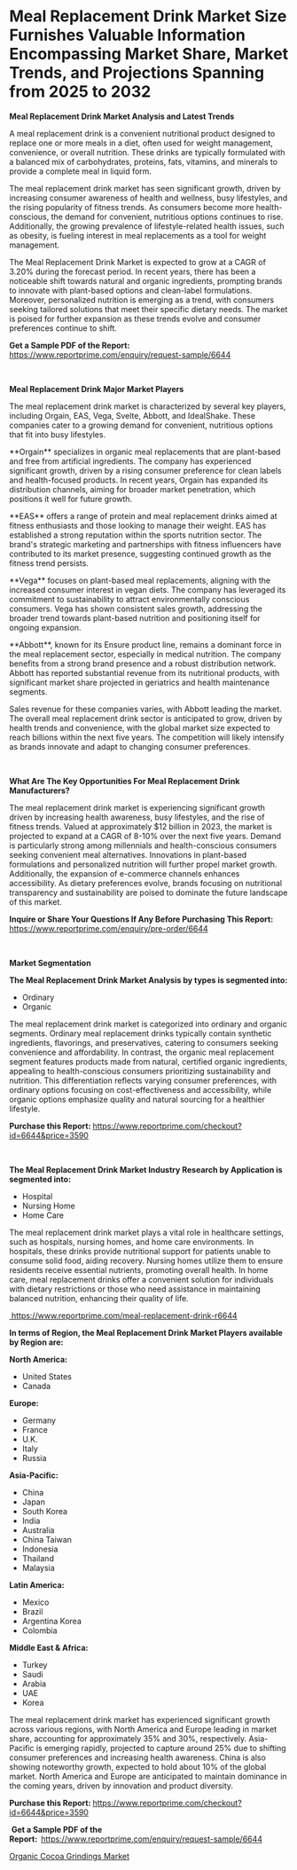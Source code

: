 <p><h1>Meal Replacement Drink Market Size Furnishes Valuable Information Encompassing Market Share, Market Trends, and Projections Spanning from 2025 to 2032</h1></p><p><strong>Meal Replacement Drink Market Analysis and Latest Trends</strong></p>
<p><p>A meal replacement drink is a convenient nutritional product designed to replace one or more meals in a diet, often used for weight management, convenience, or overall nutrition. These drinks are typically formulated with a balanced mix of carbohydrates, proteins, fats, vitamins, and minerals to provide a complete meal in liquid form. </p><p>The meal replacement drink market has seen significant growth, driven by increasing consumer awareness of health and wellness, busy lifestyles, and the rising popularity of fitness trends. As consumers become more health-conscious, the demand for convenient, nutritious options continues to rise. Additionally, the growing prevalence of lifestyle-related health issues, such as obesity, is fueling interest in meal replacements as a tool for weight management.</p><p>The Meal Replacement Drink Market is expected to grow at a CAGR of 3.20% during the forecast period. In recent years, there has been a noticeable shift towards natural and organic ingredients, prompting brands to innovate with plant-based options and clean-label formulations. Moreover, personalized nutrition is emerging as a trend, with consumers seeking tailored solutions that meet their specific dietary needs. The market is poised for further expansion as these trends evolve and consumer preferences continue to shift.</p></p>
<p><strong>Get a Sample PDF of the Report:&nbsp;</strong> <a href="https://www.reportprime.com/enquiry/request-sample/6644?utm_campaign=3138&utm_medium=2&utm_source=Github&utm_content=ia&utm_term=19032025&utm_id=meal-replacement-drink">https://www.reportprime.com/enquiry/request-sample/6644</a></p>
<p>&nbsp;</p>
<p><strong>Meal Replacement Drink Major Market Players</strong></p>
<p><p>The meal replacement drink market is characterized by several key players, including Orgain, EAS, Vega, Svelte, Abbott, and IdealShake. These companies cater to a growing demand for convenient, nutritious options that fit into busy lifestyles.</p><p>**Orgain** specializes in organic meal replacements that are plant-based and free from artificial ingredients. The company has experienced significant growth, driven by a rising consumer preference for clean labels and health-focused products. In recent years, Orgain has expanded its distribution channels, aiming for broader market penetration, which positions it well for future growth.</p><p>**EAS** offers a range of protein and meal replacement drinks aimed at fitness enthusiasts and those looking to manage their weight. EAS has established a strong reputation within the sports nutrition sector. The brand's strategic marketing and partnerships with fitness influencers have contributed to its market presence, suggesting continued growth as the fitness trend persists.</p><p>**Vega** focuses on plant-based meal replacements, aligning with the increased consumer interest in vegan diets. The company has leveraged its commitment to sustainability to attract environmentally conscious consumers. Vega has shown consistent sales growth, addressing the broader trend towards plant-based nutrition and positioning itself for ongoing expansion.</p><p>**Abbott**, known for its Ensure product line, remains a dominant force in the meal replacement sector, especially in medical nutrition. The company benefits from a strong brand presence and a robust distribution network. Abbott has reported substantial revenue from its nutritional products, with significant market share projected in geriatrics and health maintenance segments.</p><p>Sales revenue for these companies varies, with Abbott leading the market. The overall meal replacement drink sector is anticipated to grow, driven by health trends and convenience, with the global market size expected to reach billions within the next five years. The competition will likely intensify as brands innovate and adapt to changing consumer preferences.</p></p>
<p>&nbsp;</p>
<p><strong>What Are The Key Opportunities For Meal Replacement Drink Manufacturers?</strong></p>
<p><p>The meal replacement drink market is experiencing significant growth driven by increasing health awareness, busy lifestyles, and the rise of fitness trends. Valued at approximately $12 billion in 2023, the market is projected to expand at a CAGR of 8-10% over the next five years. Demand is particularly strong among millennials and health-conscious consumers seeking convenient meal alternatives. Innovations in plant-based formulations and personalized nutrition will further propel market growth. Additionally, the expansion of e-commerce channels enhances accessibility. As dietary preferences evolve, brands focusing on nutritional transparency and sustainability are poised to dominate the future landscape of this market.</p></p>
<p><strong>Inquire or Share Your Questions If Any Before Purchasing This Report:</strong> <a href="https://www.reportprime.com/enquiry/pre-order/6644?utm_campaign=3138&utm_medium=2&utm_source=Github&utm_content=ia&utm_term=19032025&utm_id=meal-replacement-drink">https://www.reportprime.com/enquiry/pre-order/6644</a></p>
<p>&nbsp;</p>
<p><strong>Market Segmentation</strong></p>
<p><strong>The Meal Replacement Drink Market Analysis by types is segmented into:</strong></p>
<p><ul><li>Ordinary</li><li>Organic</li></ul></p>
<p><p>The meal replacement drink market is categorized into ordinary and organic segments. Ordinary meal replacement drinks typically contain synthetic ingredients, flavorings, and preservatives, catering to consumers seeking convenience and affordability. In contrast, the organic meal replacement segment features products made from natural, certified organic ingredients, appealing to health-conscious consumers prioritizing sustainability and nutrition. This differentiation reflects varying consumer preferences, with ordinary options focusing on cost-effectiveness and accessibility, while organic options emphasize quality and natural sourcing for a healthier lifestyle.</p></p>
<p><strong>Purchase this Report:&nbsp;</strong><a href="https://www.reportprime.com/checkout?id=6644&price=3590&utm_campaign=3138&utm_medium=2&utm_source=Github&utm_content=ia&utm_term=19032025&utm_id=meal-replacement-drink">https://www.reportprime.com/checkout?id=6644&price=3590</a></p>
<p>&nbsp;</p>
<p><strong>The Meal Replacement Drink Market Industry Research by Application is segmented into:</strong></p>
<p><ul><li>Hospital</li><li>Nursing Home</li><li>Home Care</li></ul></p>
<p><p>The meal replacement drink market plays a vital role in healthcare settings, such as hospitals, nursing homes, and home care environments. In hospitals, these drinks provide nutritional support for patients unable to consume solid food, aiding recovery. Nursing homes utilize them to ensure residents receive essential nutrients, promoting overall health. In home care, meal replacement drinks offer a convenient solution for individuals with dietary restrictions or those who need assistance in maintaining balanced nutrition, enhancing their quality of life.</p></p>
<p><a href="https://www.reportprime.com/meal-replacement-drink-r6644?utm_campaign=3138&utm_medium=2&utm_source=Github&utm_content=ia&utm_term=19032025&utm_id=meal-replacement-drink">&nbsp;https://www.reportprime.com/meal-replacement-drink-r6644</a></p>
<p><strong>In terms of Region, the Meal Replacement Drink Market Players available by Region are:</strong></p>
<p>
    <p> <strong> North America: </strong>
        <ul>
            <li>United States</li>
            <li>Canada</li>
        </ul>
        </p> 
    <p> <strong> Europe: </strong>
        <ul>
            <li>Germany</li>
            <li>France</li>
            <li>U.K.</li>
            <li>Italy</li>
            <li>Russia</li>
        </ul>
        </p> 
    <p> <strong> Asia-Pacific: </strong>
        <ul>
            <li>China</li>
            <li>Japan</li>
            <li>South Korea</li>
            <li>India</li>
            <li>Australia</li>
            <li>China Taiwan</li>
            <li>Indonesia</li>
            <li>Thailand</li>
            <li>Malaysia</li>
        </ul>
        </p> 
    <p> <strong> Latin America: </strong>
        <ul>
            <li>Mexico</li>
            <li>Brazil</li>
            <li>Argentina Korea</li>
            <li>Colombia</li>
        </ul>
        </p> 
    <p> <strong> Middle East & Africa: </strong>
        <ul>
            <li>Turkey</li>
            <li>Saudi</li>
            <li>Arabia</li>
            <li>UAE</li>
            <li>Korea</li>
        </ul>
    </p>
    </p>
<p><p>The meal replacement drink market has experienced significant growth across various regions, with North America and Europe leading in market share, accounting for approximately 35% and 30%, respectively. Asia-Pacific is emerging rapidly, projected to capture around 25% due to shifting consumer preferences and increasing health awareness. China is also showing noteworthy growth, expected to hold about 10% of the global market. North America and Europe are anticipated to maintain dominance in the coming years, driven by innovation and product diversity.</p></p>
<p><strong>Purchase this Report: </strong><a href="https://www.reportprime.com/checkout?id=6644&price=3590&utm_campaign=3138&utm_medium=2&utm_source=Github&utm_content=ia&utm_term=19032025&utm_id=meal-replacement-drink">https://www.reportprime.com/checkout?id=6644&price=3590</a></p>
<p>&nbsp;<strong>Get a Sample PDF of the Report:&nbsp;&nbsp;</strong><a href="https://www.reportprime.com/enquiry/request-sample/6644?utm_campaign=3138&utm_medium=2&utm_source=Github&utm_content=ia&utm_term=19032025&utm_id=meal-replacement-drink">https://www.reportprime.com/enquiry/request-sample/6644</a></p>
<p><strong></strong></p>
<p><p><a href="https://github.com/kaniselway4c/Market-Research-Report-List-1/blob/main/organic-cocoa-grindings-market.md?utm_campaign=3138&utm_medium=2&utm_source=Github&utm_content=ia&utm_term=19032025&utm_id=meal-replacement-drink">Organic Cocoa Grindings Market</a></p></p>
